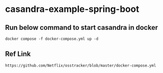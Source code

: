 # casandra-example-spring-boot

## Run below command to start casandra in docker
~~~
docker compose -f docker-compose.yml up -d
~~~

## Ref Link
~~~
https://github.com/Netflix/osstracker/blob/master/docker-compose.yml
~~~

